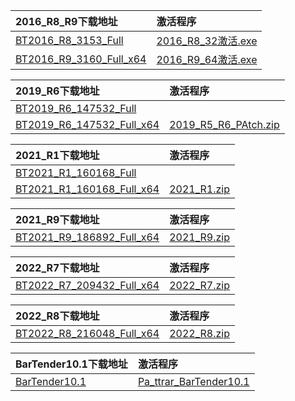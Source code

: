 <b>2016_R8_R9下载地址</b> | <b>激活程序</b>
:---------- | :----------
[BT2016_R8_3153_Full](https://flist.2091k.cn/down/cct3dnvpibd/1910787893/BT2016_R8_3153_Full.exe)  | [2016_R8_32激活.exe](http://app.2091k.cn/bt/2016_R8_key.zip)
[BT2016_R9_3160_Full_x64](https://downloads1.bartendersoftware.com.cn/BarTender/11.0/BT2016_R9_3160_Full_x64.exe)  | [2016_R9_64激活.exe](http://app.2091k.cn/bt/2016_R9_64激活.exe)

<b>2019_R6下载地址</b> | <b>激活程序</b>
:---------- | :----------
[BT2019_R6_147532_Full](https://downloads1.bartendersoftware.com.cn/BarTender/11.1/BT2019_R6_147532_Full.exe)  | 
[BT2019_R6_147532_Full_x64](https://downloads1.bartendersoftware.com.cn/BarTender/11.1/BT2019_R6_147532_Full_x64.exe)  | [2019_R5_R6_PAtch.zip](http://app.2091k.cn/bt/2019_R5_R6_PAtch.zip)

<b>2021_R1下载地址</b> | <b>激活程序</b>
:---------- | :----------
[BT2021_R1_160168_Full](https://downloads1.bartendersoftware.com.cn/BarTender/11.2/BT2021_R1_160168_Full.exe)  | 
[BT2021_R1_160168_Full_x64](https://downloads1.bartendersoftware.com.cn/BarTender/11.2/BT2021_R1_160168_Full_x64.exe)  | [2021_R1.zip](http://app.2091k.cn/bt/2021_R1.zip)

<b>2021_R9下载地址</b> | <b>激活程序</b>
:---------- | :----------
[BT2021_R9_186892_Full_x64](https://downloads1.bartendersoftware.com.cn/BarTender/11.2/BT2021_R9_186892_Full_x64.exe)  | [2021_R9.zip](http://app.2091k.cn/bt/2021_R9_key.zip)

<b>2022_R7下载地址</b> | <b>激活程序</b>
:---------- | :----------
[BT2022_R7_209432_Full_x64](https://downloads1.bartendersoftware.com.cn/BarTender/11.3/BT2022_R7_209432_Full_x64.exe)  | [2022_R7.zip](http://app.2091k.cn/bt/2022_R7.zip)

<b>2022_R8下载地址</b> | <b>激活程序</b>
:---------- | :----------
[BT2022_R8_216048_Full_x64](https://downloads1.bartendersoftware.com.cn/BarTender/11.3/BT2022_R8_216048_Full_x64.exe)  | [2022_R8.zip](http://app.2091k.cn/bt/2022_R8_key.zip)


<b>BarTender10.1下载地址</b> | <b>激活程序</b>
:---------- | :----------
[BarTender10.1](https://api.ddooo.com/down/175384/)  | [Pa_ttrar_BarTender10.1](http://app.2091k.cn/bt/Pa_ttrar_BarTender10.1.exe)
